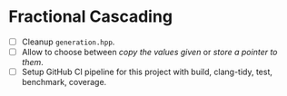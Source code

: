 # Fractional Cascading

- [ ] Cleanup `generation.hpp`.
- [ ] Allow to choose between *copy the values given* or *store a pointer to them*.
- [ ] Setup GitHub CI pipeline for this project with build, clang-tidy, test, benchmark, coverage.
